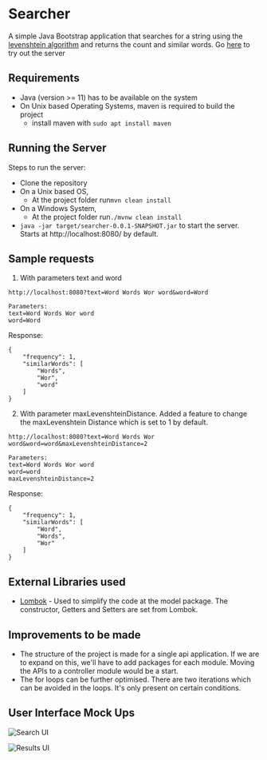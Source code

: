# Searcher
A simple Java Bootstrap application that searches for a string using the [levenshtein algorithm](https://en.wikipedia.org/wiki/Levenshtein_distance) and returns the count and similar words.
Go [here](https://searcher-maven.herokuapp.com/?text=Word&word=word) to try out the server

## Requirements

* Java (version >= 11) has to be available on the system
* On Unix based Operating Systems, maven is required to build the project
  * install maven with `sudo apt install maven`
## Running the Server
Steps to run the server:
* Clone the repository
* On a Unix based OS,
    * At the project folder run`mvn clean install`
* On a Windows System, 
    * At the project folder run`./mvnw clean install`
* `java -jar target/searcher-0.0.1-SNAPSHOT.jar` to start the server. Starts at http://localhost:8080/ by default.

## Sample requests
1. With parameters text and word
```
http://localhost:8080?text=Word Words Wor word&word=Word

Parameters:
text=Word Words Wor word
word=Word
```
Response:
```
{
    "frequency": 1,
    "similarWords": [
        "Words",
        "Wor",
        "word"
    ]
}
```
2. With parameter maxLevenshteinDistance. Added a feature to change the maxLevenshtein Distance which is set to 1 by default.
```
http://localhost:8080?text=Word Words Wor word&word=word&maxLevenshteinDistance=2

Parameters:
text=Word Words Wor word
word=word
maxLevenshteinDistance=2
```
Response:
```
{
    "frequency": 1,
    "similarWords": [
        "Word",
        "Words",
        "Wor"
    ]
}
```

## External Libraries used
* [Lombok](https://projectlombok.org/) - Used to simplify the code at the model package.
  The constructor, Getters and Setters are set from Lombok.

## Improvements to be made
* The structure of the project is made for a single api application.
  If we are to expand on this, we'll have to add packages for each module.
  Moving the APIs to a controller module would be a start.
* The for loops can be further optimised. There are two iterations which can be avoided in the loops. It's only present on certain conditions.

## User Interface Mock Ups
![Search UI](https://raw.githubusercontent.com/shawnThottan/searcher/master/UI/Search.png)

![Results UI](https://raw.githubusercontent.com/shawnThottan/searcher/master/UI/Result.png)